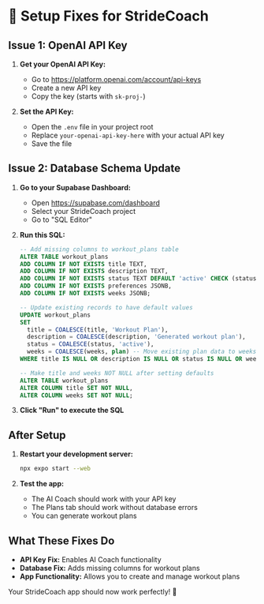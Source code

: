 # 🔧 Setup Fixes for StrideCoach

## Issue 1: OpenAI API Key

1. **Get your OpenAI API Key:**
   - Go to https://platform.openai.com/account/api-keys
   - Create a new API key
   - Copy the key (starts with `sk-proj-`)

2. **Set the API Key:**
   - Open the `.env` file in your project root
   - Replace `your-openai-api-key-here` with your actual API key
   - Save the file

## Issue 2: Database Schema Update

1. **Go to your Supabase Dashboard:**
   - Open https://supabase.com/dashboard
   - Select your StrideCoach project
   - Go to "SQL Editor"

2. **Run this SQL:**
   ```sql
   -- Add missing columns to workout_plans table
   ALTER TABLE workout_plans 
   ADD COLUMN IF NOT EXISTS title TEXT,
   ADD COLUMN IF NOT EXISTS description TEXT,
   ADD COLUMN IF NOT EXISTS status TEXT DEFAULT 'active' CHECK (status IN ('active', 'completed', 'paused', 'cancelled')),
   ADD COLUMN IF NOT EXISTS preferences JSONB,
   ADD COLUMN IF NOT EXISTS weeks JSONB;

   -- Update existing records to have default values
   UPDATE workout_plans 
   SET 
     title = COALESCE(title, 'Workout Plan'),
     description = COALESCE(description, 'Generated workout plan'),
     status = COALESCE(status, 'active'),
     weeks = COALESCE(weeks, plan) -- Move existing plan data to weeks
   WHERE title IS NULL OR description IS NULL OR status IS NULL OR weeks IS NULL;

   -- Make title and weeks NOT NULL after setting defaults
   ALTER TABLE workout_plans 
   ALTER COLUMN title SET NOT NULL,
   ALTER COLUMN weeks SET NOT NULL;
   ```

3. **Click "Run" to execute the SQL**

## After Setup

1. **Restart your development server:**
   ```bash
   npx expo start --web
   ```

2. **Test the app:**
   - The AI Coach should work with your API key
   - The Plans tab should work without database errors
   - You can generate workout plans

## What These Fixes Do

- **API Key Fix:** Enables AI Coach functionality
- **Database Fix:** Adds missing columns for workout plans
- **App Functionality:** Allows you to create and manage workout plans

Your StrideCoach app should now work perfectly! 🎉
